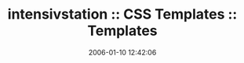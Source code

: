 ---
date: 2006-01-10 12:42:06
link:
  source: delicious
  source_url: https://del.icio.us/roytang
  text: 'intensivstation :: CSS Templates :: Templates'
  url: http://www.intensivstation.ch/en/templates/
slug: intensivstation-css-templates-templates
source: delicious
tags:
- css
- web-development
title: 'intensivstation :: CSS Templates :: Templates'
---
